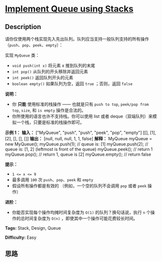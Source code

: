 # [Implement Queue using Stacks][title]

## Description

请你仅使用两个栈实现先入先出队列。队列应当支持一般队列支持的所有操作（`push`、`pop`、`peek`、`empty`）：

实现 `MyQueue` 类：

  * `void push(int x)` 将元素 x 推到队列的末尾
  * `int pop()` 从队列的开头移除并返回元素
  * `int peek()` 返回队列开头的元素
  * `boolean empty()` 如果队列为空，返回 `true` ；否则，返回 `false`

**说明：**

  * 你 **只能** 使用标准的栈操作 —— 也就是只有 `push to top`, `peek/pop from top`, `size`, 和 `is empty` 操作是合法的。
  * 你所使用的语言也许不支持栈。你可以使用 list 或者 deque（双端队列）来模拟一个栈，只要是标准的栈操作即可。



**示例 1：**
            **输入：**    ["MyQueue", "push", "push", "peek", "pop", "empty"]    [[], [1], [2], [], [], []]    **输出：**    [null, null, null, 1, 1, false]        **解释：**    MyQueue myQueue = new MyQueue();    myQueue.push(1); // queue is: [1]    myQueue.push(2); // queue is: [1, 2] (leftmost is front of the queue)    myQueue.peek(); // return 1    myQueue.pop(); // return 1, queue is [2]    myQueue.empty(); // return false    



**提示：**

  * `1 <= x <= 9`
  * 最多调用 `100` 次 `push`、`pop`、`peek` 和 `empty`
  * 假设所有操作都是有效的 （例如，一个空的队列不会调用 `pop` 或者 `peek` 操作）



**进阶：**

  * 你能否实现每个操作均摊时间复杂度为 `O(1)` 的队列？换句话说，执行 `n` 个操作的总时间复杂度为 `O(n)` ，即使其中一个操作可能花费较长时间。


**Tags:** Stack, Design, Queue

**Difficulty:** Easy

## 思路

[title]: https://leetcode-cn.com/problems/implement-queue-using-stacks
